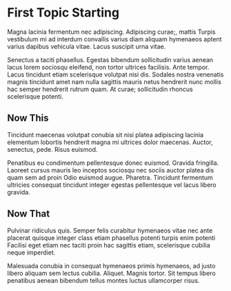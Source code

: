 # First Topic Starting

Magna lacinia fermentum nec adipiscing. Adipiscing curae;, mattis Turpis vestibulum mi ad interdum convallis varius diam aliquam hymenaeos aptent varius dapibus vehicula vitae. Lacus suscipit urna vitae.

Senectus a taciti phasellus. Egestas bibendum sollicitudin varius aenean lacus lorem sociosqu eleifend, non tortor ultrices facilisis. Ante tempor. Lacus tincidunt etiam scelerisque volutpat nisi dis. Sodales nostra venenatis magnis tincidunt amet nam nulla sagittis mauris netus hendrerit nunc mollis hac semper hendrerit rutrum quam. At curae; sollicitudin rhoncus scelerisque potenti.

## Now This

Tincidunt maecenas volutpat conubia sit nisi platea adipiscing lacinia elementum lobortis hendrerit magna mi ultrices dolor maecenas. Auctor, senectus, pede. Risus euismod.

Penatibus eu condimentum pellentesque donec euismod. Gravida fringilla. Laoreet cursus mauris leo inceptos sociosqu nec sociis auctor platea dis quam sem ad proin Odio euismod augue. Pharetra. Tincidunt fermentum ultricies consequat tincidunt integer egestas pellentesque vel lacus libero gravida.

## Now That 

Pulvinar ridiculus quis. Semper felis curabitur hymenaeos vitae nec ante placerat quisque integer class etiam phasellus potenti turpis enim potenti Facilisi eget etiam nec taciti proin hac sagittis etiam, scelerisque cubilia neque imperdiet.

Malesuada conubia in consequat hymenaeos primis hymenaeos, ad justo libero aliquam sem lectus cubilia. Aliquet. Magnis tortor. Sit tempus libero penatibus aenean bibendum tellus montes luctus ullamcorper risus.